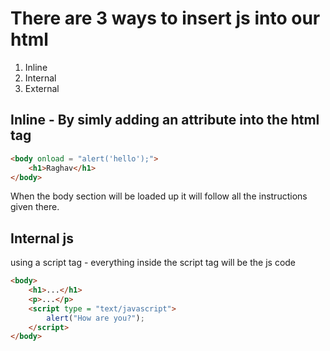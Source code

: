 # There are 3 ways to insert js into our html
1. Inline
2. Internal 
3. External 

## Inline - By simly adding an attribute into the html tag
```html
<body onload = "alert('hello');">
    <h1>Raghav</h1>
</body>
```
When the body section will be loaded up it will follow all the instructions given there. 

## Internal js
using a script tag - everything inside the script tag will be the js code 
```html
<body>
    <h1>...</h1>
    <p>...</p>
    <script type = "text/javascript">
        alert("How are you?");
    </script>
</body>
```